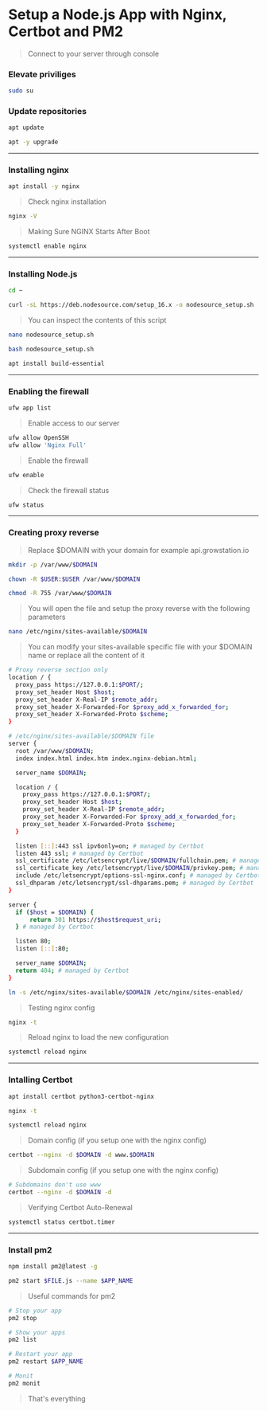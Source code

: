 # Setup a Node.js App with Nginx, Certbot and PM2

> Connect to your server through console

### Elevate priviliges

```bash
sudo su
```

### Update repositories

```bash
apt update
```

```bash
apt -y upgrade
```

<hr />

### Installing nginx

```bash
apt install -y nginx
```

> Check nginx installation

```bash
nginx -V
```

> Making Sure NGINX Starts After Boot

```bash
systemctl enable nginx
```

<hr />

### Installing Node.js

```bash
cd ~
```

```bash
curl -sL https://deb.nodesource.com/setup_16.x -o nodesource_setup.sh
```

> You can inspect the contents of this script

```bash
nano nodesource_setup.sh
```

```bash
bash nodesource_setup.sh
```

```bash
apt install build-essential
```

<hr />

### Enabling the firewall

```bash
ufw app list
```

> Enable access to our server

```bash
ufw allow OpenSSH
ufw allow 'Nginx Full'
```

> Enable the firewall

```bash
ufw enable
```

> Check the firewall status

```bash
ufw status
```

<hr />

### Creating proxy reverse

> Replace $DOMAIN with your domain for example
> api.growstation.io

```bash
mkdir -p /var/www/$DOMAIN
```

```bash
chown -R $USER:$USER /var/www/$DOMAIN
```

```bash
chmod -R 755 /var/www/$DOMAIN
```

> You will open the file and setup the proxy reverse with the following parameters

```bash
nano /etc/nginx/sites-available/$DOMAIN
```

> You can modify your sites-available specific file with your $DOMAIN name or replace all the content of it

```bash
# Proxy reverse section only
location / {
  proxy_pass https://127.0.0.1:$PORT/;
  proxy_set_header Host $host;
  proxy_set_header X-Real-IP $remote_addr;
  proxy_set_header X-Forwarded-For $proxy_add_x_forwarded_for;
  proxy_set_header X-Forwarded-Proto $scheme;
}
```

```bash
# /etc/nginx/sites-available/$DOMAIN file
server {
  root /var/www/$DOMAIN;
  index index.html index.htm index.nginx-debian.html;

  server_name $DOMAIN;

  location / {
    proxy_pass https://127.0.0.1:$PORT/;
    proxy_set_header Host $host;
    proxy_set_header X-Real-IP $remote_addr;
    proxy_set_header X-Forwarded-For $proxy_add_x_forwarded_for;
    proxy_set_header X-Forwarded-Proto $scheme;
  }

  listen [::]:443 ssl ipv6only=on; # managed by Certbot
  listen 443 ssl; # managed by Certbot
  ssl_certificate /etc/letsencrypt/live/$DOMAIN/fullchain.pem; # managed by Certbot
  ssl_certificate_key /etc/letsencrypt/live/$DOMAIN/privkey.pem; # managed by Certbot
  include /etc/letsencrypt/options-ssl-nginx.conf; # managed by Certbot
  ssl_dhparam /etc/letsencrypt/ssl-dhparams.pem; # managed by Certbot
}

server {
  if ($host = $DOMAIN) {
      return 301 https://$host$request_uri;
  } # managed by Certbot

  listen 80;
  listen [::]:80;

  server_name $DOMAIN;
  return 404; # managed by Certbot
}
```

```bash
ln -s /etc/nginx/sites-available/$DOMAIN /etc/nginx/sites-enabled/
```

> Testing nginx config

```bash
nginx -t
```

> Reload nginx to load the new configuration

```bash
systemctl reload nginx
```

<hr />

### Intalling Certbot

```bash
apt install certbot python3-certbot-nginx
```

```bash
nginx -t
```

```bash
systemctl reload nginx
```

> Domain config (if you setup one with the nginx config)

```bash
certbot --nginx -d $DOMAIN -d www.$DOMAIN
```

> Subdomain config (if you setup one with the nginx config)

```bash
# Subdomains don't use www
certbot --nginx -d $DOMAIN -d
```

> Verifying Certbot Auto-Renewal

```bash
systemctl status certbot.timer
```

<hr />

### Install pm2

```bash
npm install pm2@latest -g
```

```bash
pm2 start $FILE.js --name $APP_NAME
```

> Useful commands for pm2

```bash
# Stop your app
pm2 stop

# Show your apps
pm2 list

# Restart your app
pm2 restart $APP_NAME

# Monit
pm2 monit
```

> That's everything
